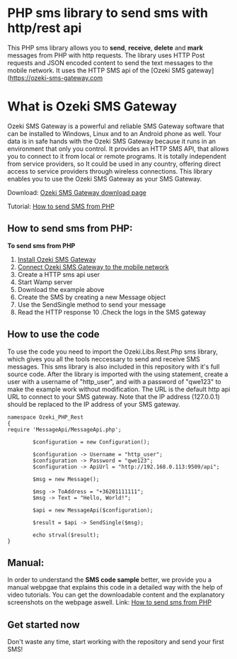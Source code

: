 # PHP sms library to send sms with http/rest api

This PHP sms library allows you to **send**, **receive**, **delete** and **mark** messages from PHP with http requests.
The library uses HTTP Post requests and JSON encoded content to send the text messages to the mobile network.
It uses the HTTP SMS api of the [Ozeki SMS gateway](https://ozeki-sms-gateway.com

# What is Ozeki SMS Gateway

Ozeki SMS Gateway is a powerful and reliable SMS Gateway software that can be installed to Windows, 
Linux and to an Android phone as well. Your data is in safe hands with the Ozeki SMS Gateway because it runs 
in an environment that only you control. It provides an HTTP SMS API, that allows you to connect to it 
from local or remote programs. It is totally independent from service providers, so It could be used in any country, 
offering direct access to service providers through wireless connections. 
This library enables you to use the Ozeki SMS Gateway as your SMS Gateway.

Download: [Ozeki SMS Gateway download page](https://ozeki-sms-gateway.com/p_727-download-sms-gateway.html)

Tutorial: [How to send SMS from PHP](https://ozeki-sms-gateway.com/p_852-php-send-sms-with-the-http-rest-api-code-sample.html)

## How to send sms from PHP:

**To send sms from PHP**
1. [Install Ozeki SMS Gateway](https://ozeki-sms-gateway.com/p_727-download-sms-gateway.html)
2. [Connect Ozeki SMS Gateway to the mobile network](https://ozeki-sms-gateway.com/p_70-mobile-network.html)
4. Create a HTTP sms api user
5. Start Wamp server
6. Download the example above
7. Create the SMS by creating a new Message object
8. Use the SendSingle method to send your message
9. Read the HTTP response
10 .Check the logs in the SMS gateway

## How to use the code

To use the code you need to import the Ozeki.Libs.Rest.Php sms library, which gives you all the tools neccessary to send and receive SMS messages. 
This sms library is also included in this repository with it's full source code. 
After the library is imported with the using statement, create a user with a username of "http_user", 
and with a password of "qwe123" to make the example work without modification.
The URL is the default http api URL to connect to your SMS gateway.
Note that the IP address (127.0.0.1) should be replaced to the IP address of your SMS gateway.

```
namespace Ozeki_PHP_Rest
{
require 'MessageApi/MessageApi.php';
 
        $configuration = new Configuration();
         
        $configuration -> Username = "http_user";
        $configuration -> Password = "qwe123";
        $configuration -> ApiUrl = "http://192.168.0.113:9509/api";
         
        $msg = new Message();
         
        $msg -> ToAddress = "+36201111111";
        $msg -> Text = "Hello, World!";
             
        $api = new MessageApi($configuration);
         
        $result = $api -> SendSingle($msg);  
         
        echo strval($result);
}
```
## Manual:
In order to understand the **SMS code sample** better, we provide you a manual webpgae that explains this code in a detailed way with the help of video tutorials.
You can get the downloadable content and the explanatory screenshots on the webpage aswell.
Link: [How to send sms from PHP](https://ozeki-sms-gateway.com/p_852-php-send-sms-with-the-http-rest-api-code-sample.html)

## Get started now

Don't waste any time, start working with the repository and send your first SMS!

